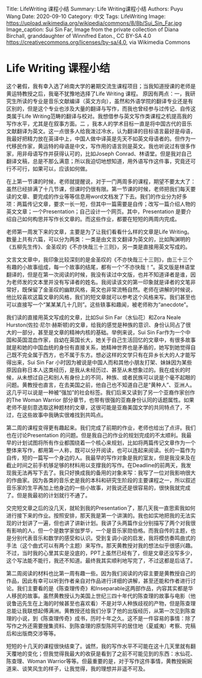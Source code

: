 Title:   LifeWriting 课程小结
Summary: Life Writing课程小结
Authors: Puyu Wang
Date:    2020-09-10
Category: 中文
Tags: LifeWriting
Image:  https://upload.wikimedia.org/wikipedia/commons/8/8b/Sui_Sin_Far.jpg
Image_caption: Sui Sin Far, Image from the private collection of Diana Birchall, granddaughter of Winnifred Eaton., CC BY-SA 4.0 <https://creativecommons.org/licenses/by-sa/4.0>, via Wikimedia Commons

# Life Writing 课程小结 

这个暑假，我有幸入选了岭南大学的暑期交流生课程项目；当我知道授课的老师是黄运特教授之后，我毫不犹豫地选择了Life Writing 课程。 原因有两点：一，我研究生所读的专业是音乐文献编译（英文方向），虽然和外语学院的翻译专业还是有区别的，但是这个专业也涉及大量的翻译与写作，而我也曾经参与过传记、自传这类属于Life Writing范畴的翻译与校对。我想借参与英文写作类课程之机提高我的写作水平，尤其是在叙事方面。二 ，我本人的学术目标一直是将中国古代的音乐文献翻译为英文。这一点很多人给我泼过冷水，认为翻译的目标语言最好是母语，我最好把精力放在英译中上，中国人做中译英是先天不如英文母语者的。但作为一代移民作家，黄运特的母语是中文，写作用的语言则是英文。我也听说过有很多作家，用非母语写作并获得认可的，比如Joseph Conrad、林语堂。但是我对自己翻译文稿，总是不那么满意；所以我迫切地想知道，用外语写作这件事，究竟还可行不可行，如果可以，应该如何做。  

在上第一节课的时候，老师就提醒说，对于一门两周多的课程，期望不要太大了：虽然已经排满了十几节课，但课时仍很有限。第一节课的时候，老师把我们每天要读的文章、要完成的作业等等信息用word文档发了下去。我们的作业分为好多项：两篇传记文章，要求一长一短，但其中一篇需要是自传；改写一篇介绍人物的英文文章；一个Presentation；自己设计一个网页。其中，Presentation 是要介绍自己如何构思并写作长文章的。而这些作业，都要在短短的两周内完成。

老师第一周发下来的文章，主要是为了让我们看看什么样的文章是Life Writing。数量上共有六篇，可以分为两类：一类是由文言文翻译为英文的，比如陶渊明的《五柳先生传》、金圣叹的《不亦快哉三十三则》，另一类是直接用英文写成的。  

文言文文章中，我印象比较深刻的是金圣叹的《不亦快哉三十三则》，由三十三个有趣的小故事组成，每一个故事的结尾，都有一个“不亦快哉！”。英文版是林语堂翻译的，但是在第一次阅读的时候，我没有读过中文版，也并不知道译者是谁，因为老师发的文本里并没有写译者的姓名。我阅读该文的第一印象就是译者的文笔非常好，既保留了金圣叹的幽默风格，英文也非常流畅自然。老师在讲解的时候说，他比较喜欢这篇文章的风格，我们的短文章就可以参考这个风格来写。我们甚至也可以直接写一个“某某某几十几则”。这些轶事和趣闻，被老师称为“anecdote”。  

我们读的直接用英文写成的文章，比如Sui Sin Far（水仙花）和Zora Neale Hurston(佐拉·尼尔·赫斯顿)的文章，给我的感觉是种族的意识、身份认同占了很大的一部分，甚至是文章的精神内核的基础。举例来说，Sui Sin Far作为一个中国和英国混血作家，自幼在英国长大，她关于自己生活回忆的文章中，有很多故事就是和她的中国血统的身份有直接关系，她精神世界也是矛盾的，她写到她觉得自己既不完全属于西方，也不属于东方。想必这样的文学只有在异乡长大的人才能写得出来，Sui Sin Far 小时因为被说是中国人而和其他小朋友打架、妹妹因为某些原因自称日本人这类经历，是我从未经历过、甚至从未想象过的。我在成长的时候，从未想过自己和别人有身份上的不同，种族、或者民族可以说是个毫不起眼的问题。黄教授也直言，在去美国之前，他自己也不知道自己是“黄种人”、亚洲人。这几乎可以说是一种被“强加”的社会标签。我们后来又读到了另一个亚裔作家创作的The Woman Warrior 部分章节，也带有很强的亚裔身份认同的话题属性。如果老师不是刻意选取这种题材的文章，这很可能是亚裔美国文学的共同特点了，不过，在这些故事中我确实很难找到共鸣点。  

第二周的课程变得更有趣起来。我们完成了前期的作业，老师也给出了点评。我们也在讨论Presentation 的问题。但是我自己的作业的规划完成的不太顺利。我最早的计划试图将所有作业都围绕着一个核心来规划，比如将两篇传记文章作为一个整体来写作，都用第一人称，既可以分开阅读，也可以连起来阅读。长的一篇作为自传，短的一篇写一个身边的人。我最早的写作对象是我的室友，但是我没来及在截止时间之前手机够足够的材料用以支撑我的写作。在Deadline的前两天，我发现我无法再写下去了。我只好换成我的备用的对象来写：我写了一位对我影响很大的作曲家。因为各类的音乐史是我的本科和研究生阶段的主要课程之一，所以叙述音乐家的生平再加上他身边的一些小故事，对我说还是很容易的，很快我就完成了。但是我最初的计划就行不通了。  

交完短文章之后的没几天，就轮到我的Presentation了，那几天我一直思索我如何进行接下来的作业。按照安排，那天我是第一个讲演的。我也如实地把我的无法实现的计划讲了一遍，但也讲了讲新计划。我讲了头两篇作业分别描写了两个对我很有影响的人，但一个是数学家伽罗华，一个是音乐家勋伯格。而我自传的主题，也是分别代表音乐和数学的感受和认识。受到复调小说的启发，我将模仿奏鸣曲式的手法（这个曲式可以有两个主题）来写作。那天黄教授对我的想法似乎很感兴趣。不过，当时我的心里其实是没底的，PPT上虽然已经有了，但是文章还没写多少，这个写法能不能行，我还不知道。最终我其实顺利地写完了，不过这都是后话了。    

第二周阅读的材料也比第一周有趣一些。因为我们阅读的内容主要是黄教授自己的作品，因此有幸可以听到作者亲自对作品进行详细的讲解，甚至还能和作者进行讨论。我们主要看的是《陈查理传奇》和Inseparable这两部作品，内容其实都是华人移民的故事。虽然黄教授认为美国上世纪三四十年代的陈查理的故事与电影（他说鲁迅先生在上海的时候甚至也喜欢看）不是对华人种族歧视的产物，但是陈查理总能让我联想起傅满洲。黄教授还给我们分享了他的出版经历，从第一次见到陈查理的小说，到《陈查理传奇》成书，历时十年之久。这不是一件容易的事情：除了写作之外还需要搜集资料、到陈查理的原型陈阿平的居住地（夏威夷）考察、完稿后和出版商交涉等等。   
 
短短的十几天的课程很快结束了。诚然，我的写作水平不可能在这十几天里就有翻天覆地的变化；但我觉得我最大的收获是看到了之前不可能见到的东西：水仙花、陈查理、Woman Warrior等等。但最重要的是，对于写作这件事情，黄教授婉婉道来、谈笑风生的样子，让我觉得，我的理想并非遥不可及。
